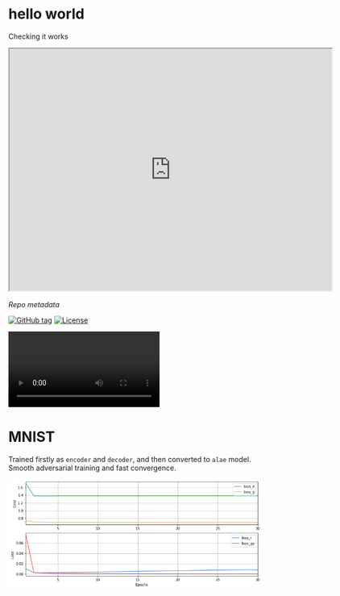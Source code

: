 # hello world

Checking it works


<!-- your HTML -->
<iframe src="https://drive.google.com/file/d/1ij1TMekV6f0RcngUb9C_JFwEtfW06ANh/preview" width="640" height="480" allow="autoplay"></iframe>




<i>Repo metadata</i>

<a href="https://github.com/smthomas-sci/representation-learning-non-melanoma/releases/"><img src="https://img.shields.io/github/tag/smthomas-sci/representation-learning-non-melanoma?include_prereleases=&sort=semver&color=blue" alt="GitHub tag"></a>
<a href="#license"><img src="https://img.shields.io/badge/License-MIT-blue" alt="License"></a>

<video controls="controls" class="video-stream" x-webkit-airplay="allow" data-youtube-id="N9oxmRT2YWw" src="http://v20.lscache8.c.youtube.com/videoplayback?sparams=id%2Cexpire%2Cip%2Cipbits%2Citag%2Cratebypass%2Coc%3AU0hPRVRMVV9FSkNOOV9MRllD&amp;itag=43&amp;ipbits=0&amp;signature=D2BCBE2F115E68C5FF97673F1D797F3C3E3BFB99.59252109C7D2B995A8D51A461FF9A6264879948E&amp;sver=3&amp;ratebypass=yes&amp;expire=1300417200&amp;key=yt1&amp;ip=0.0.0.0&amp;id=37da319914f6616c"></video>




# MNIST

Trained firstly as `encoder` and `decoder`, and then converted to `alae` model. Smooth adversarial training and fast convergence.

![Image](./r.png)





